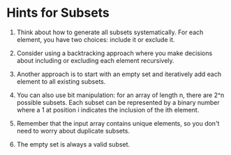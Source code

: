 # Hints for Subsets

1. Think about how to generate all subsets systematically. For each element, you have two choices: include it or exclude it.

2. Consider using a backtracking approach where you make decisions about including or excluding each element recursively.

3. Another approach is to start with an empty set and iteratively add each element to all existing subsets.

4. You can also use bit manipulation: for an array of length n, there are 2^n possible subsets. Each subset can be represented by a binary number where a 1 at position i indicates the inclusion of the ith element.

5. Remember that the input array contains unique elements, so you don't need to worry about duplicate subsets.

6. The empty set is always a valid subset.
